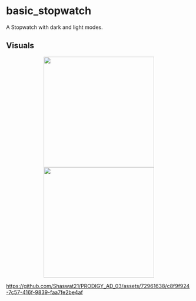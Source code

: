 # basic_stopwatch

A Stopwatch with dark and light modes.

## Visuals

<div align = center>
<img src = "https://github.com/Shaswat21/PRODIGY_AD_03/assets/72961638/42820375-402d-487b-b06c-8e34aacaf38d" width=300/>
<img src = "https://github.com/Shaswat21/PRODIGY_AD_03/assets/72961638/992d42b2-63b2-46c0-a9b4-e69fcfee36e7" width=300/>
</div>

https://github.com/Shaswat21/PRODIGY_AD_03/assets/72961638/c8f9f924-7c57-416f-9839-faa7fe2be4af


